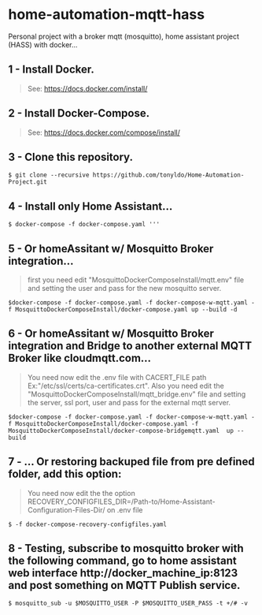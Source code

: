 # home-automation-mqtt-hass
Personal project with a broker mqtt (mosquitto), home assistant project (HASS) with docker...

## 1 - Install Docker.
> See: https://docs.docker.com/install/

## 2 - Install Docker-Compose.
> See: https://docs.docker.com/compose/install/

## 3 - Clone this repository.
```
$ git clone --recursive https://github.com/tonyldo/Home-Automation-Project.git
```
## 4 - Install only Home Assistant...
``` 
$ docker-compose -f docker-compose.yaml '''
```
## 5 - Or homeAssitant w/ Mosquitto Broker integration...
> first you need edit "MosquittoDockerComposeInstall/mqtt.env" file and setting the user and pass for the new mosquitto server. 
```
$docker-compose -f docker-compose.yaml -f docker-compose-w-mqtt.yaml -f MosquittoDockerComposeInstall/docker-compose.yaml up --build -d
```
## 6 - Or homeAssitant w/ Mosquitto Broker integration and Bridge to another external MQTT Broker like cloudmqtt.com...
> You need now edit the .env file with CACERT_FILE path Ex:"/etc/ssl/certs/ca-certificates.crt". Also you need edit the "MosquittoDockerComposeInstall/mqtt_bridge.env" file and setting the server, ssl port, user and pass for the external mqtt server.
```
$docker-compose -f docker-compose.yaml -f docker-compose-w-mqtt.yaml -f MosquittoDockerComposeInstall/docker-compose.yaml -f MosquittoDockerComposeInstall/docker-compose-bridgemqtt.yaml  up --build
```
## 7 - ... Or restoring backuped file from pre defined folder, add this option:
> You need now edit the the option RECOVERY_CONFIGFILES_DIR=/Path-to/Home-Assistant-Configuration-Files-Dir/ on .env file
```
$ -f docker-compose-recovery-configfiles.yaml
```
## 8 - Testing, subscribe to mosquitto broker with the following command, go to home assistant web interface http://docker_machine_ip:8123 and post something on MQTT Publish service. 
```
$ mosquitto_sub -u $MOSQUITTO_USER -P $MOSQUITTO_USER_PASS -t +/# -v
```
